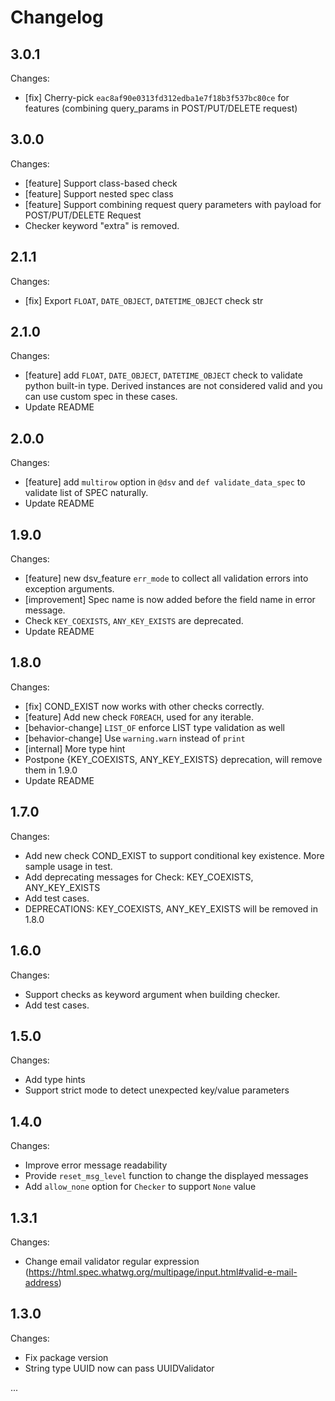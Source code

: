 Changelog
=========

3.0.1
-----

Changes:

- [fix] Cherry-pick `eac8af90e0313fd312edba1e7f18b3f537bc80ce` for features (combining query_params in POST/PUT/DELETE request)


3.0.0
-----

Changes:

- [feature] Support class-based check
- [feature] Support nested spec class
- [feature] Support combining request query parameters with payload for POST/PUT/DELETE Request
- Checker keyword "extra" is removed.


2.1.1
-----

Changes:

- [fix] Export `FLOAT`, `DATE_OBJECT`, `DATETIME_OBJECT` check str


2.1.0
-----

Changes:

- [feature] add `FLOAT`, `DATE_OBJECT`, `DATETIME_OBJECT` check to validate python built-in type. Derived instances are
  not considered valid and you can use custom spec in these cases.
- Update README


2.0.0
-----

Changes:

- [feature] add `multirow` option in `@dsv` and `def validate_data_spec` to validate list of SPEC naturally.
- Update README


1.9.0
-----

Changes:

- [feature] new dsv_feature `err_mode` to collect all validation errors into exception arguments.
- [improvement] Spec name is now added before the field name in error message.
- Check `KEY_COEXISTS`, `ANY_KEY_EXISTS` are deprecated.
- Update README


1.8.0
-----

Changes:

- [fix] COND_EXIST now works with other checks correctly.
- [feature] Add new check `FOREACH`, used for any iterable.
- [behavior-change] `LIST_OF` enforce LIST type validation as well
- [behavior-change] Use `warning.warn` instead of `print`
- [internal] More type hint
- Postpone {KEY_COEXISTS, ANY_KEY_EXISTS} deprecation, will remove them in 1.9.0
- Update README


1.7.0
-----

Changes:

- Add new check COND_EXIST to support conditional key existence. More sample usage in test.
- Add deprecating messages for Check: KEY_COEXISTS, ANY_KEY_EXISTS
- Add test cases.
- DEPRECATIONS: KEY_COEXISTS, ANY_KEY_EXISTS will be removed in 1.8.0


1.6.0
-----

Changes:

- Support checks as keyword argument when building checker.
- Add test cases.


1.5.0
-----

Changes:

- Add type hints
- Support strict mode to detect unexpected key/value parameters


1.4.0
-----

Changes:

- Improve error message readability
- Provide `reset_msg_level` function to change the displayed messages
- Add `allow_none` option for `Checker` to support `None` value

1.3.1
-----

Changes:

- Change email validator regular expression (https://html.spec.whatwg.org/multipage/input.html#valid-e-mail-address)

1.3.0
-----

Changes:

- Fix package version
- String type UUID now can pass UUIDValidator

...
